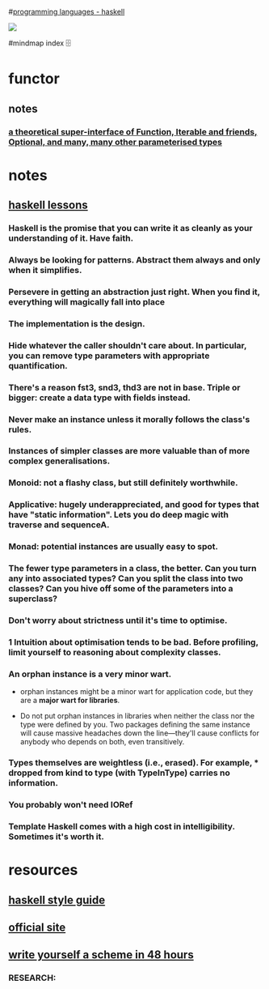 #[programming languages - haskell](https://my.mindnode.com/tecLyqHsjQf416hxx1LzXnNY6Hhx6gpUx9qRtv42)

![](http://i.imgur.com/35pcKxU.png)

#mindmap index 🗄️

# functor


## notes

### [a theoretical super-interface of Function, Iterable and friends, Optional, and many, many other parameterised types](http://jnape.com/the-perils-of-implementing-functor-in-java/)


# notes


## [haskell lessons](https://www.reddit.com/r/haskell/comments/5rcfyd/haskell_maxims_and_arrows/)

### Haskell is the promise that you can write it as cleanly as your understanding of it. Have faith.

### Always be looking for patterns. Abstract them always and only when it simplifies.

### Persevere in getting an abstraction just right. When you find it, everything will magically fall into place

### The implementation is the design.

### Hide whatever the caller shouldn't care about. In particular, you can remove type parameters with appropriate quantification.

### There's a reason fst3, snd3, thd3 are not in base. Triple or bigger: create a data type with fields instead.

### Never make an instance unless it morally follows the class's rules.

### Instances of simpler classes are more valuable than of more complex generalisations.

### Monoid: not a flashy class, but still definitely worthwhile.

### Applicative: hugely underappreciated, and good for types that have "static information". Lets you do deep magic with traverse and sequenceA.

### Monad: potential instances are usually easy to spot.

### The fewer type parameters in a class, the better. Can you turn any into associated types? Can you split the class into two classes? Can you hive off some of the parameters into a superclass?

### Don't worry about strictness until it's time to optimise.

### 1	Intuition about optimisation tends to be bad. Before profiling, limit yourself to reasoning about complexity classes.

### An orphan instance is a very minor wart.

- orphan instances might be a minor wart for application code, but they are a **major wart for libraries**.

- Do not put orphan instances in libraries when neither the class nor the type were defined by you. Two packages defining the same instance will cause massive headaches down the line—they'll cause conflicts for anybody who depends on both, even transitively.

### Types themselves are weightless (i.e., erased). For example, * dropped from kind to type (with TypeInType) carries no information.

### You probably won't need IORef

### Template Haskell comes with a high cost in intelligibility. Sometimes it's worth it.


# resources


## [haskell style guide](https://github.com/tibbe/haskell-style-guide)

## [official site](https://www.haskell.org/#step5)

## [write yourself a scheme in 48 hours](https://en.wikibooks.org/wiki/Write_Yourself_a_Scheme_in_48_Hours)

### RESEARCH: 



